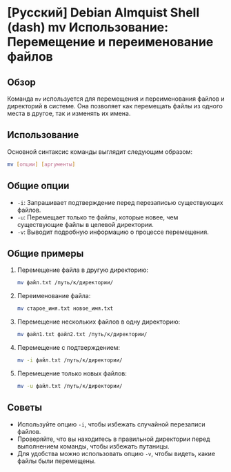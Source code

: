 # [Русский] Debian Almquist Shell (dash) mv Использование: Перемещение и переименование файлов

## Обзор
Команда `mv` используется для перемещения и переименования файлов и директорий в системе. Она позволяет как перемещать файлы из одного места в другое, так и изменять их имена.

## Использование
Основной синтаксис команды выглядит следующим образом:

```bash
mv [опции] [аргументы]
```

## Общие опции
- `-i`: Запрашивает подтверждение перед перезаписью существующих файлов.
- `-u`: Перемещает только те файлы, которые новее, чем существующие файлы в целевой директории.
- `-v`: Выводит подробную информацию о процессе перемещения.

## Общие примеры
1. Перемещение файла в другую директорию:
   ```bash
   mv файл.txt /путь/к/директории/
   ```

2. Переименование файла:
   ```bash
   mv старое_имя.txt новое_имя.txt
   ```

3. Перемещение нескольких файлов в одну директорию:
   ```bash
   mv файл1.txt файл2.txt /путь/к/директории/
   ```

4. Перемещение с подтверждением:
   ```bash
   mv -i файл.txt /путь/к/директории/
   ```

5. Перемещение только новых файлов:
   ```bash
   mv -u файл.txt /путь/к/директории/
   ```

## Советы
- Используйте опцию `-i`, чтобы избежать случайной перезаписи файлов.
- Проверяйте, что вы находитесь в правильной директории перед выполнением команды, чтобы избежать путаницы.
- Для удобства можно использовать опцию `-v`, чтобы видеть, какие файлы были перемещены.